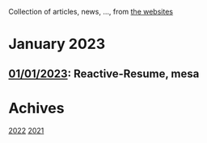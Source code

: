 Collection of articles, news, ..., from [the websites](sources.md)

# January 2023
## [01/01/2023](2023/0101.md): Reactive-Resume, mesa

# Achives
[2022](Achive_2022.md)
[2021](Achive_2021.md)
